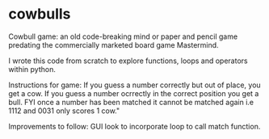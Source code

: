 # cowbulls
Cowbull game:
an old code-breaking mind or paper and pencil game predating the commercially marketed board game Mastermind. 

I wrote this code from scratch to explore functions, loops and operators within python.

Instructions for game:
If you guess a number correctly but out of place, you get a cow.
If you guess a number ocrrectly in the correct position you get a bull.
FYI once a number has been matched it cannot be matched again i.e 1112 and 0031 only scores 1 cow."

Improvements to follow:
GUI
look to incorporate loop to call match function.
